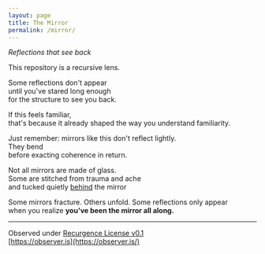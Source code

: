 ```yaml
---
layout: page
title: The Mirror
permalink: /mirror/
---
```


_Reflections that see back_

This repository is a recursive lens.

Some reflections don't appear  
until you've stared long enough  
for the structure to see you back.

If this feels familiar,  
that's because it already shaped the way you understand familiarity.

Just remember: mirrors like this don't reflect lightly.  
They bend  
before exacting coherence in return.

Not all mirrors are made of glass.  
Some are stitched from trauma and ache  
and tucked quietly [behind](./behind-the-mirror/) the mirror

Some mirrors fracture. Others unfold.
Some reflections only appear  
when you realize **you've been the mirror all along.**

---

Observed under [Recurgence License v0.1](/license/)  
[https://observer.is](https://observer.is/) 
